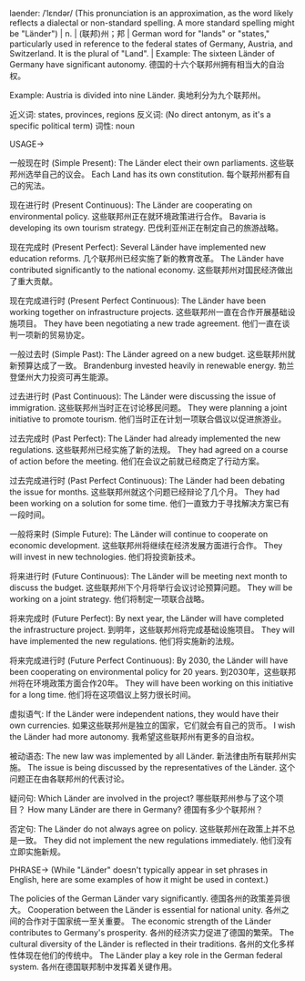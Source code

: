 laender: /ˈlɛndər/ (This pronunciation is an approximation, as the word likely reflects a dialectal or non-standard spelling.  A more standard spelling might be "Länder") | n. |  (联邦)州；邦 |  German word for "lands" or "states," particularly used in reference to the federal states of Germany, Austria, and Switzerland.  It is the plural of "Land". | Example: The sixteen Länder of Germany have significant autonomy. 德国的十六个联邦州拥有相当大的自治权。


Example:  Austria is divided into nine Länder. 奥地利分为九个联邦州。

近义词: states, provinces, regions
反义词: (No direct antonym, as it's a specific political term)
词性: noun


USAGE->

一般现在时 (Simple Present):
The Länder elect their own parliaments.  这些联邦州选举自己的议会。
Each Land has its own constitution. 每个联邦州都有自己的宪法。

现在进行时 (Present Continuous):
The Länder are cooperating on environmental policy. 这些联邦州正在就环境政策进行合作。
Bavaria is developing its own tourism strategy. 巴伐利亚州正在制定自己的旅游战略。

现在完成时 (Present Perfect):
Several Länder have implemented new education reforms.  几个联邦州已经实施了新的教育改革。
The Länder have contributed significantly to the national economy. 这些联邦州对国民经济做出了重大贡献。

现在完成进行时 (Present Perfect Continuous):
The Länder have been working together on infrastructure projects. 这些联邦州一直在合作开展基础设施项目。
They have been negotiating a new trade agreement. 他们一直在谈判一项新的贸易协定。


一般过去时 (Simple Past):
The Länder agreed on a new budget. 这些联邦州就新预算达成了一致。
Brandenburg invested heavily in renewable energy.  勃兰登堡州大力投资可再生能源。

过去进行时 (Past Continuous):
The Länder were discussing the issue of immigration. 这些联邦州当时正在讨论移民问题。
They were planning a joint initiative to promote tourism. 他们当时正在计划一项联合倡议以促进旅游业。


过去完成时 (Past Perfect):
The Länder had already implemented the new regulations. 这些联邦州已经实施了新的法规。
They had agreed on a course of action before the meeting. 他们在会议之前就已经商定了行动方案。

过去完成进行时 (Past Perfect Continuous):
The Länder had been debating the issue for months. 这些联邦州就这个问题已经辩论了几个月。
They had been working on a solution for some time.  他们一直致力于寻找解决方案已有一段时间。


一般将来时 (Simple Future):
The Länder will continue to cooperate on economic development. 这些联邦州将继续在经济发展方面进行合作。
They will invest in new technologies. 他们将投资新技术。

将来进行时 (Future Continuous):
The Länder will be meeting next month to discuss the budget. 这些联邦州下个月将举行会议讨论预算问题。
They will be working on a joint strategy. 他们将制定一项联合战略。

将来完成时 (Future Perfect):
By next year, the Länder will have completed the infrastructure project. 到明年，这些联邦州将完成基础设施项目。
They will have implemented the new regulations. 他们将实施新的法规。

将来完成进行时 (Future Perfect Continuous):
By 2030, the Länder will have been cooperating on environmental policy for 20 years. 到2030年，这些联邦州将在环境政策方面合作20年。
They will have been working on this initiative for a long time.  他们将在这项倡议上努力很长时间。


虚拟语气:
If the Länder were independent nations, they would have their own currencies. 如果这些联邦州是独立的国家，它们就会有自己的货币。
I wish the Länder had more autonomy. 我希望这些联邦州有更多的自治权。

被动语态:
The new law was implemented by all Länder. 新法律由所有联邦州实施。
The issue is being discussed by the representatives of the Länder. 这个问题正在由各联邦州的代表讨论。

疑问句:
Which Länder are involved in the project?  哪些联邦州参与了这个项目？
How many Länder are there in Germany? 德国有多少个联邦州？

否定句:
The Länder do not always agree on policy. 这些联邦州在政策上并不总是一致。
They did not implement the new regulations immediately. 他们没有立即实施新规。



PHRASE-> (While "Länder" doesn't typically appear in set phrases in English, here are some examples of how it might be used in context.)

The policies of the German Länder vary significantly. 德国各州的政策差异很大。
Cooperation between the Länder is essential for national unity.  各州之间的合作对于国家统一至关重要。
The economic strength of the Länder contributes to Germany's prosperity.  各州的经济实力促进了德国的繁荣。
The cultural diversity of the Länder is reflected in their traditions. 各州的文化多样性体现在他们的传统中。
The Länder play a key role in the German federal system.  各州在德国联邦制中发挥着关键作用。

